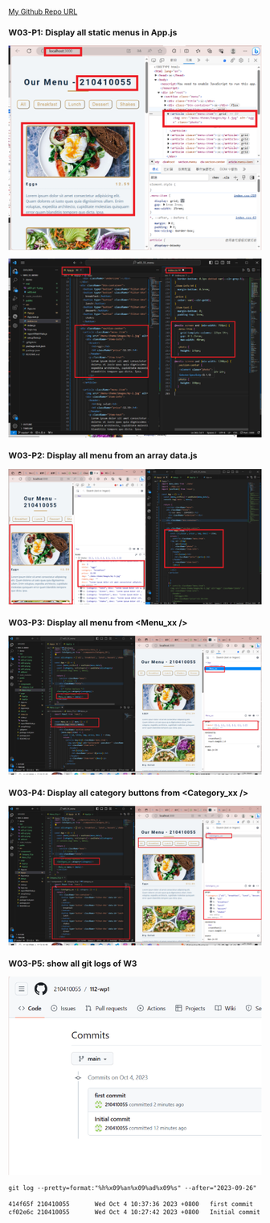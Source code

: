 [My Github Repo URL](https://github.com/210410055/112-wp1/tree/main)
### W03-P1: Display all static menus in App.js
 
![](w03-p1-1.png)
 
![](w03-p1-2.png)

### W03-P2: Display all menu from an array data.js
 
![](w03-p2.png)

### W03-P3: Display all menu from <Menu_xx />
 
![](w03-p3.png)

### W03-P4: Display all category buttons from <Category_xx />
 
![](w03-p4.png)

### W03-P5: show all git logs of W3
 
![](w03-p5.png)

```
git log --pretty=format:"%h%x09%an%x09%ad%x09%s" --after="2023-09-26"

414f65f 210410055       Wed Oct 4 10:37:36 2023 +0800   first commit
cf02e6c 210410055       Wed Oct 4 10:27:42 2023 +0800   Initial commit

```
 